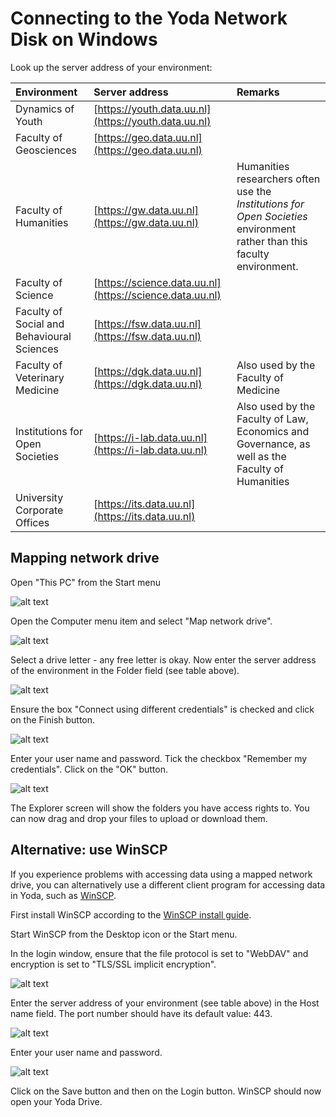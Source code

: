 # Connecting to the Yoda Network Disk on Windows

Look up the server address of your environment:

| Environment          | Server address | Remarks                  |
|:-------------------- |:------------|:-------------------------|
| Dynamics of Youth    | [https://youth.data.uu.nl](https://youth.data.uu.nl) | |
| Faculty of Geosciences | [https://geo.data.uu.nl](https://geo.data.uu.nl) | |
| Faculty of Humanities  | [https://gw.data.uu.nl](https://gw.data.uu.nl) | Humanities researchers often use the _Institutions for Open Societies_ environment rather than this faculty environment. |
| Faculty of Science     | [https://science.data.uu.nl](https://science.data.uu.nl) | |
| Faculty of Social and Behavioural Sciences | [https://fsw.data.uu.nl](https://fsw.data.uu.nl) | |
| Faculty of Veterinary Medicine | [https://dgk.data.uu.nl](https://dgk.data.uu.nl) | Also used by the Faculty of Medicine
| Institutions for Open Societies | [https://i-lab.data.uu.nl](https://i-lab.data.uu.nl) | Also used by the Faculty of Law, Economics and Governance, as well as the Faculty of Humanities |
| University Corporate Offices    | [https://its.data.uu.nl](https://its.data.uu.nl)   | |

## Mapping network drive

Open "This PC" from the Start menu

![alt text](screenshots/screenshot-windows-thispc.png "Screenshot Windows: This PC")

Open the Computer menu item and select "Map network drive". 

![alt text](screenshots/screenshot-windows-mapnwdrive.png "Screenshot Windows: Map network drive icon in This PC")
 
Select a drive letter - any free letter is okay. Now enter the server address of the environment in the Folder field (see table above).

![alt text](screenshots/screenshot-windows-connectfolder.png "Screenshot Windows: folder input field when mapping network drive")

Ensure the box "Connect using different credentials" is checked and click on the Finish button. 

![alt text](screenshots/screenshot-windows-connectdifcr.png "Screenshot Windows: checkbox for connecting using different credentials when mapping network drive")
 
Enter your user name and password. Tick the checkbox "Remember my credentials". Click on the "OK" button.

![alt text](screenshots/screenshot-windows-credentials.png "Screenshot Windows: dialog for entering credentials when mapping network drive")
 
The Explorer screen will show the folders you have access rights to. You
can now drag and drop your files to upload or download them.

## Alternative: use WinSCP

If you experience problems with accessing data using a mapped network drive, you can alternatively
use a different client program for accessing data in Yoda, such as [WinSCP](https://winscp.net).

First install WinSCP according to the [WinSCP install guide](https://winscp.net/eng/docs/guide_install).

Start WinSCP from the Desktop icon or the Start menu.

In the login window, ensure that the file protocol is set to "WebDAV" and encryption is set to "TLS/SSL implicit encryption".

![alt text](screenshots/screenshot-winscp-login-encsettings.png "Screenshot WinSCP: file protocol and encryption settings")

Enter the server address of your environment (see table above) in the Host name field. The port number should have its default value: 443.

![alt text](screenshots/screenshot-winscp-login-host.png "Screenshot WinSCP: host name setting")

Enter your user name and password. 

![alt text](screenshots/screenshot-winscp-login-credentials.png "Screenshot WinSCP: host name setting")

Click on the Save button and then on the Login button. WinSCP should now open your Yoda Drive.
